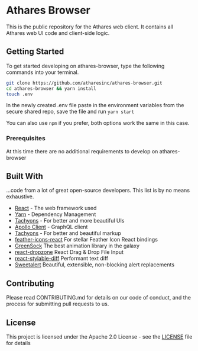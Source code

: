 # Athares Browser

This is the public repository for the Athares web client. It contains all Athares web UI code and client-side logic.

## Getting Started

To get started developing on athares-browser, type the following commands into your terminal.

```bash
git clone https://github.com/atharesinc/athares-browser.git
cd athares-browser && yarn install
touch .env
```

In the newly created .env file paste in the environment variables from the secure shared repo, save the file and run `yarn start`

You can also use `npm` if you prefer, both options work the same in this case.

### Prerequisites

At this time there are no additional requirements to develop on athares-browser

## Built With

...code from a lot of great open-source developers. This list is by no means exhaustive.

- [React](https://reactjs.org/) - The web framework used
- [Yarn](https://yarnpkg.com/en/) - Dependency Management
- [Tachyons](http://tachyons.io/) - For better and more beautiful UIs
- [Apollo Client](https://github.com/apollographql/apollo-client) - GraphQL client
- [Tachyons](http://tachyons.io/) - For better and beautiful markup
- [feather-icons-react](https://github.com/ianmiller347/feather-icons-react) For stellar Feather Icon React bindings
- [GreenSock](https://greensock.com/gsap) The best animation library in the galaxy
- [react-dropzone](https://react-dropzone.js.org/) React Drag & Drop File Input
- [react-stylable-diff](https://github.com/davidmason/react-stylable-diff) Performant text diff
- [Sweetalert](https://github.com/t4t5/sweetalert) Beautiful, extensible, non-blocking alert replacements

## Contributing

Please read CONTRIBUTING.md for details on our code of conduct, and the process for submitting pull requests to us.

## License

This project is licensed under the Apache 2.0 License - see the [LICENSE](LICENSE) file for details
